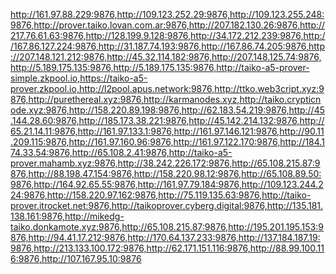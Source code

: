 http://161.97.88.229:9876,http://109.123.252.29:9876,http://109.123.255.248:9876,http://prover.taiko.lovan.com.ar:9876,http://207.182.130.26:9876,http://217.76.61.63:9876,http://128.199.9.128:9876,http://34.172.212.239:9876,http://167.86.127.224:9876,http://31.187.74.193:9876,http://167.86.74.205:9876,http://207.148.121.212:9876,http://45.32.114.182:9876,http://207.148.125.74:9876,http://5.189.175.135:9876,http://5.189.175.135:9876,http://taiko-a5-prover-simple.zkpool.io,https://taiko-a5-prover.zkpool.io,http://l2pool.apus.network:9876,http://ttko.web3cript.xyz:9876,http://purethereal.xyz:9876,http://karmanodes.xyz,http://taiko.crypticnode.xyz:9876,http://158.220.89.198:9876,http://62.183.54.219:9876,http://45.144.28.60:9876,http://185.173.38.221:9876,http://45.142.214.132:9876,http://65.21.14.11:9876,http://161.97.133.1:9876,http://161.97.146.121:9876,http://90.11.209.115:9876,http://161.97.160.96:9876,http://161.97.122.170:9876,http://184.174.33.54:9876,http://65.108.2.41:9876,http://taiko-a5-prover.mahamb.xyz:9876,http://38.242.226.172:9876,http://65.108.215.87:9876,http://88.198.47.154:9876,http://158.220.98.12:9876,http://65.108.89.50:9876,http://164.92.65.55:9876,http://161.97.79.184:9876,http://109.123.244.224:9876,http://158.220.97.162:9876,http://75.119.135.63:9876,http://taiko-prover.itrocket.net:9876,http://taikoprover.cyberg.digital:9876,http://135.181.138.161:9876,http://mikedg-taiko.donkamote.xyz:9876,http://65.108.215.87:9876,http://195.201.195.153:9876,http://94.41.17.212:9876,http://170.64.137.233:9876,http://137.184.187.19:9876,http://213.133.100.172:9876,http://62.171.151.116:9876,http://88.99.100.116:9876,http://107.167.95.10:9876

